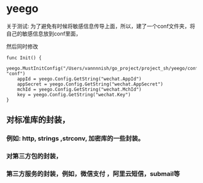 # yeego


关于测试: 为了避免有时候将敏感信息传导上面，所以，建了一个conf文件夹，将自己的敏感信息放到conf里面，

然后同时修改
```
func Init() {
	yeego.MustInitConfig("/Users/vannnnish/go_project/project_sh/yeego/conf", "conf")
	appId = yeego.Config.GetString("wechat.AppId")
	appSecret = yeego.Config.GetString("wechat.AppSecret")
	mchId = yeego.Config.GetString("wechat.MchId")
	key = yeego.Config.GetString("wechat.Key")
}
```

## 对标准库的封装，

### 例如: http, strings ,strconv, 加密库的一些封装。

### 对第三方包的封装，

### 第三方服务的封装，例如，微信支付 ，阿里云短信，submail等